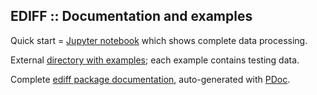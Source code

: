 EDIFF :: Documentation and examples
-----------------------------------

Quick start = [Jupyter notebook](./examples/ex1_ediff.nb.html)
which shows complete data processing.

External
[directory with examples](https://www.dropbox.com/scl/fo/pzio12tdj4j2c5v8usi5o/h?dl=0&rlkey=szpwqmvrdp5yeeiarfr2a5ab7);
each example contains testing data.

Complete [ediff package documentation](./pdoc.html/index.html),
auto-generated with [PDoc](https://pdoc.dev).
